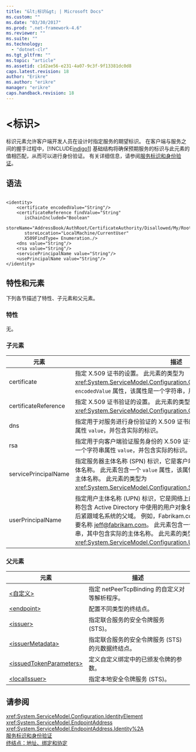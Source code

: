 ```yaml
---
title: "&lt;标识&gt; | Microsoft Docs"
ms.custom: ""
ms.date: "03/30/2017"
ms.prod: ".net-framework-4.6"
ms.reviewer: ""
ms.suite: ""
ms.technology: 
  - "dotnet-clr"
ms.tgt_pltfrm: ""
ms.topic: "article"
ms.assetid: c1d2ae56-e231-4a07-9c3f-9f13381dc0d8
caps.latest.revision: 18
author: "Erikre"
ms.author: "erikre"
manager: "erikre"
caps.handback.revision: 18
---
```

# &lt;标识&gt;
标识元素允许客户端开发人员在设计时指定服务的期望标识。  在客户端与服务之间的握手过程中，[!INCLUDE[indigo1](../../../../../includes/indigo1-md.md)] 基础结构将确保预期服务的标识与此元素的值相匹配，从而可以进行身份验证。  有关详细信息，请参阅[服务标识和身份验证](../../../../../docs/framework/wcf/feature-details/service-identity-and-authentication.md)。  
  
## 语法  
  
```  
  
<identity>  
    <certificate encodedValue="String"/>  
    <certificateReference findValue="String"   
       isChainIncluded="Boolean"  
       storeName="AddressBook/AuthRoot/CertificateAuthority/Disallowed/My/Root/TrustedPeople/TrustedPublisher"storeName="  
       storeLocation="LocalMachine/CurrentUser"  
       X509FindType= Enumeration./>  
    <dns value="String"/>  
    <rsa value="String"/>  
    <servicePrincipalName value="String"/>  
    <usePrincipalName value="String"/>  
</identity>  
```  
  
## 特性和元素  
 下列各节描述了特性、子元素和父元素。  
  
### 特性  
 无。  
  
### 子元素  
  
|元素|描述|  
|--------|--------|  
|certificate|指定 X.509 证书的设置。  此元素的类型为 <xref:System.ServiceModel.Configuration.CertificateElement>。  它包含一个 `encodedValue` 属性，该属性是一个字符串，用于指定此证书编码的值。|  
|certificateReference|指定 X.509 证书验证的设置。  此元素的类型为 <xref:System.ServiceModel.Configuration.CertificateReferenceElement>。|  
|dns|指定用于对服务进行身份验证的 X.509 证书的 DNS。  此元素包含一个字符串属性 `value`，并包含实际的标识。|  
|rsa|指定用于向客户端验证服务身份的 X.509 证书的 RSA 字段的值。  此元素包含一个字符串属性 `value`，并包含实际的标识。|  
|servicePrincipalName|指定服务器主体名称 \(SPN\) 标识，它是客户端用来唯一标识一个服务实例的主体名称。  此元素包含一个 `value` 属性，该属性是一个字符串，其中包含实际的主体名称。  此元素的类型为 <xref:System.ServiceModel.Configuration.ServicePrincipalNameElement>。|  
|userPrincipalName|指定用户主体名称 \(UPN\) 标识，它是网络上的用户登录名类型。  用户主体名称包含 Active Directory 中使用的用户对象名称，后跟一个 @ 符号并且通常随后紧跟域名系统的父域。  例如，Fabrikam.com 域树中的 Jeff 可能具有用户主要名称 [jeff@fabrikam.com](mailto:jeffsmith@fabrikam.com)。  此元素包含一个 `value` 属性，该属性是一个字符串，其中包含实际的主体名称。  此元素的类型为 <xref:System.ServiceModel.Configuration.UserPrincipalNameElement>。|  
  
### 父元素  
  
|元素|描述|  
|--------|--------|  
|[\<自定义\>](../../../../../docs/framework/configure-apps/file-schema/wcf/custom.md)|指定 netPeerTcpBinding 的自定义对等解析程序。|  
|[\<endpoint\>](http://msdn.microsoft.com/zh-cn/13aa23b7-2f08-4add-8dbf-a99f8127c017)|配置不同类型的终结点。|  
|[\<issuer\>](../../../../../docs/framework/configure-apps/file-schema/wcf/issuer.md)|指定联合服务的安全令牌服务 \(STS\)。|  
|[\<issuerMetadata\>](../../../../../docs/framework/configure-apps/file-schema/wcf/issuermetadata.md)|指定联合服务的安全令牌服务 \(STS\) 的元数据终结点。|  
|[\<issuedTokenParameters\>](../../../../../docs/framework/configure-apps/file-schema/wcf/issuedtokenparameters.md)|定义自定义绑定中的已颁发令牌的参数。|  
|[\<localIssuer\>](../../../../../docs/framework/configure-apps/file-schema/wcf/localissuer.md)|指定本地安全令牌服务 \(STS\)。|  
  
## 请参阅  
 <xref:System.ServiceModel.Configuration.IdentityElement>   
 <xref:System.ServiceModel.EndpointAddress>   
 <xref:System.ServiceModel.EndpointAddress.Identity%2A>   
 [服务标识和身份验证](../../../../../docs/framework/wcf/feature-details/service-identity-and-authentication.md)   
 [终结点：地址、绑定和协定](../../../../../docs/framework/wcf/feature-details/endpoints-addresses-bindings-and-contracts.md)